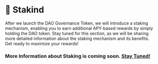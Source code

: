 # 🏦 Stakind

After we launch the DAO Governance Token, we will introduce a staking mechanism, enabling you to earn additional APY-based rewards by simply holding the DAO token. Stay tuned for this section, as we will be sharing more detailed information about the staking mechanism and its benefits. Get ready to maximize your rewards!

### More Information about Staking is coming soon. [Stay Tuned!](https://discord.com/invite/dPNE6fK4S4)
